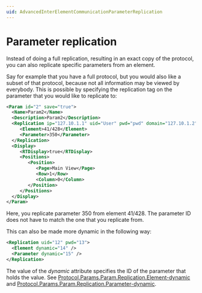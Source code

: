 ```yaml
---
uid: AdvancedInterElementCommunicationParameterReplication
---
```


# Parameter replication

Instead of doing a full replication, resulting in an exact copy of the protocol, you can also replicate specific parameters from an element.

Say for example that you have a full protocol, but you would also like a subset of that protocol, because not all information may be viewed by everybody. This is possible by specifying the replication tag on the parameter that you would like to replicate to:

```xml
<Param id="2" save="true">
  <Name>Param2</Name>
  <Description>Param2</Description>
  <Replication ip="127.10.1.1" uid="User" pwd="pwd" domain="127.10.1.2">
     <Element>41/428</Element>
     <Parameter>350</Parameter>
  </Replication>
  <Display>
     <RTDisplay>true</RTDisplay>
     <Positions>
        <Position>
           <Page>Main View</Page>
           <Row>1</Row>
           <Column>0</Column>
        </Position>
     </Positions>
  </Display>
</Param>
```

Here, you replicate parameter 350 from element 41/428. The parameter ID does not have to match the one that you replicate from.

This can also be made more dynamic in the following way:

```xml
<Replication uid="12" pwd="13">
  <Element dynamic="14" />
  <Parameter dynamic="15" />
</Replication>
```

The value of the *dynamic* attribute specifies the ID of the parameter that holds the value. See [Protocol.Params.Param.Replication.Element-dynamic](xref:Protocol.Params.Param.Replication.Element-dynamic) and [Protocol.Params.Param.Replication.Parameter-dynamic](xref:Protocol.Params.Param.Replication.Parameter-dynamic).
